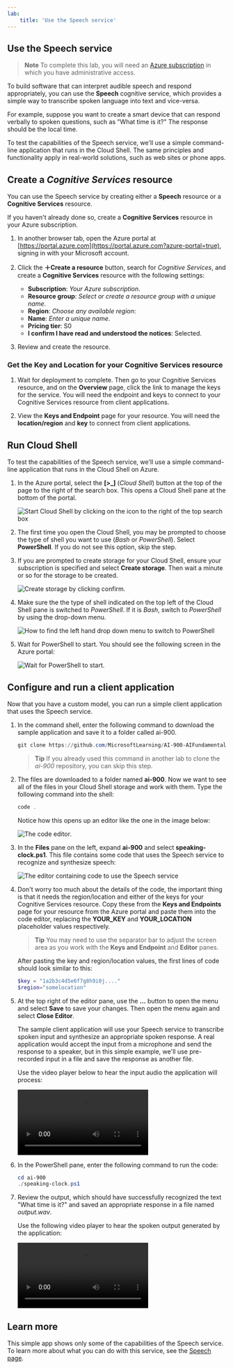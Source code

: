 ```yaml
---
lab:
    title: 'Use the Speech service'
---
```


## Use the Speech service

> **Note**
> To complete this lab, you will need an [Azure subscription](https://azure.microsoft.com/free?azure-portal=true) in which you have administrative access.

To build software that can interpret audible speech and respond appropriately, you can use the **Speech** cognitive service, which provides a simple way to transcribe spoken language into text and vice-versa.

For example, suppose you want to create a smart device that can respond verbally to spoken questions, such as "What time is it?" The response should be the local time.

To test the capabilities of the Speech service, we'll use a simple command-line application that runs in the Cloud Shell. The same principles and functionality apply in real-world solutions, such as web sites or phone apps.

## Create a *Cognitive Services* resource

You can use the Speech service by creating either a **Speech** resource or a **Cognitive Services** resource.

If you haven't already done so, create a **Cognitive Services** resource in your Azure subscription.

1. In another browser tab, open the Azure portal at [https://portal.azure.com](https://portal.azure.com?azure-portal=true), signing in with your Microsoft account.

1. Click the **&#65291;Create a resource** button, search for *Cognitive Services*, and create a **Cognitive Services** resource with the following settings:
    - **Subscription**: *Your Azure subscription*.
    - **Resource group**: *Select or create a resource group with a unique name*.
    - **Region**: *Choose any available region*:
    - **Name**: *Enter a unique name*.
    - **Pricing tier**: S0
    - **I confirm I have read and understood the notices**: Selected.

1. Review and create the resource.

### Get the Key and Location for your Cognitive Services resource

1. Wait for deployment to complete. Then go to your Cognitive Services resource, and on the **Overview** page, click the link to manage the keys for the service. You will need the endpoint and keys to connect to your Cognitive Services resource from client applications.

1. View the **Keys and Endpoint** page for your resource. You will need the **location/region** and **key** to connect from client applications.

## Run Cloud Shell

To test the capabilities of the Speech service, we'll use a simple command-line application that runs in the Cloud Shell on Azure.

1. In the Azure portal, select the **[>_]** (*Cloud Shell*) button at the top of the page to the right of the search box. This opens a Cloud Shell pane at the bottom of the portal.

    ![Start Cloud Shell by clicking on the icon to the right of the top search box](media/recognize-synthesize-speech/powershell-portal-guide-1.png)

1. The first time you open the Cloud Shell, you may be prompted to choose the type of shell you want to use (*Bash* or *PowerShell*). Select **PowerShell**. If you do not see this option, skip the step.  

1. If you are prompted to create storage for your Cloud Shell, ensure your subscription is specified and select **Create storage**. Then wait a minute or so for the storage to be created.

    ![Create storage by clicking confirm.](media/recognize-synthesize-speech/powershell-portal-guide-2.png)

1. Make sure the the type of shell indicated on the top left of the Cloud Shell pane is switched to *PowerShell*. If it is *Bash*, switch to *PowerShell* by using the drop-down menu.

    ![How to find the left hand drop down menu to switch to PowerShell](media/recognize-synthesize-speech/powershell-portal-guide-3.png)

1. Wait for PowerShell to start. You should see the following screen in the Azure portal:  

    ![Wait for PowerShell to start.](media/recognize-synthesize-speech/powershell-prompt.png)

## Configure and run a client application

Now that you have a custom model, you can run a simple client application that uses the Speech service.

1. In the command shell, enter the following command to download the sample application and save it to a folder called ai-900.

    ```PowerShell
    git clone https://github.com/MicrosoftLearning/AI-900-AIFundamentals ai-900
    ```

    >**Tip** If you already used this command in another lab to clone the *ai-900* repository, you can skip this step.

1. The files are downloaded to a folder named **ai-900**. Now we want to see all of the files in your Cloud Shell storage and work with them. Type the following command into the shell:

     ```PowerShell
    code .
    ```

    Notice how this opens up an editor like the one in the image below:

    ![The code editor.](media/recognize-synthesize-speech/powershell-portal-guide-4.png)

1. In the **Files** pane on the left, expand **ai-900** and select **speaking-clock.ps1**. This file contains some code that uses the Speech service to recognize and synthesize speech:

    ![The editor containing code to use the Speech service](media/recognize-synthesize-speech/speaking-clock-code.png)

1. Don't worry too much about the details of the code, the important thing is that it needs the region/location and either of the keys for your Cognitive Services resource. Copy these from the **Keys and Endpoints** page for your resource from the Azure portal and paste them into the code editor, replacing the **YOUR_KEY** and **YOUR_LOCATION**  placeholder values respectively.

    > **Tip**
    > You may need to use the separator bar to adjust the screen area as you work with the **Keys and Endpoint** and **Editor** panes.

    After pasting the key and region/location values, the first lines of code should look similar to this:

    ```PowerShell
    $key = "1a2b3c4d5e6f7g8h9i0j...."
    $region="somelocation"
    ```

1. At the top right of the editor pane, use the **...** button to open the menu and select **Save** to save your changes. Then open the menu again and select **Close Editor**.

    The sample client application will use your Speech service to transcribe spoken input and synthesize an appropriate spoken response. A real application would accept the input from a microphone and send the response to a speaker, but in this simple example, we'll use pre-recorded input in a file and save the response as another file.

    Use the video player below to hear the input audio the application will process:

    <video controls src='https://www.microsoft.com/videoplayer/embed/RWMAvi'></video>

1. In the PowerShell pane, enter the following command to run the code:

    ```PowerShell
    cd ai-900
    ./speaking-clock.ps1
    ```

1. Review the output, which should have successfully recognized the text "What time is it?" and saved an appropriate response in a file named *output.wav*.

    Use the following video player to hear the spoken output generated by the application:

    <video controls src='https://www.microsoft.com/videoplayer/embed/RWMSIU'></video>

## Learn more

This simple app shows only some of the capabilities of the Speech service. To learn more about what you can do with this service, see the [Speech page](https://azure.microsoft.com/services/cognitive-services/speech-services/).
